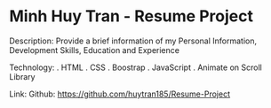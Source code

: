 # Minh Huy Tran - Resume Project

Description: Provide a brief information of my Personal Information, Development Skills, Education and Experience

Technology:
. HTML
. CSS
. Boostrap
. JavaScript
. Animate on Scroll Library

Link:
Github: https://github.com/huytran185/Resume-Project
